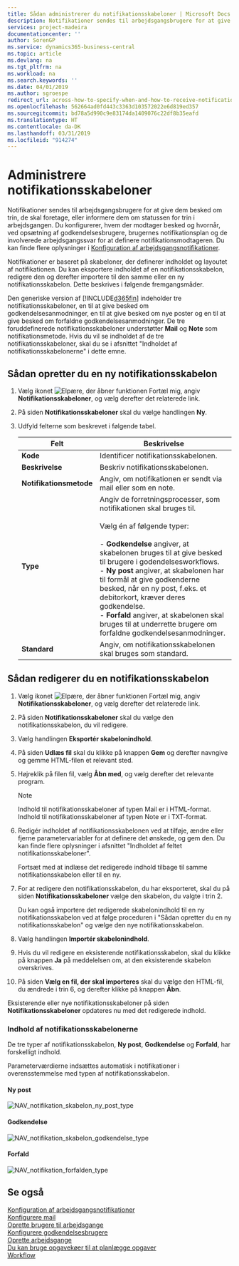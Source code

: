 ```yaml
---
title: Sådan administrerer du notifikationsskabeloner | Microsoft Docs
description: Notifikationer sendes til arbejdsgangsbrugere for at give dem besked om trin, de skal foretage, eller informere dem om statussen for trin i arbejdsgangen. Du konfigurerer, hvem der modtager besked og hvornår, ved opsætning af godkendelsesbrugere, brugernes notifikationsplan og de involverede arbejdsgangssvar for at definere notifikationsmodtageren.
services: project-madeira
documentationcenter: ''
author: SorenGP
ms.service: dynamics365-business-central
ms.topic: article
ms.devlang: na
ms.tgt_pltfrm: na
ms.workload: na
ms.search.keywords: ''
ms.date: 04/01/2019
ms.author: sgroespe
redirect_url: across-how-to-specify-when-and-how-to-receive-notifications
ms.openlocfilehash: 562664ad0fd443c3363d103572022e6d819ed357
ms.sourcegitcommit: bd78a5d990c9e83174da1409076c22df8b35eafd
ms.translationtype: HT
ms.contentlocale: da-DK
ms.lasthandoff: 03/31/2019
ms.locfileid: "914274"
---
```

# <a name="manage-notification-templates"></a>Administrere notifikationsskabeloner
Notifikationer sendes til arbejdsgangsbrugere for at give dem besked om trin, de skal foretage, eller informere dem om statussen for trin i arbejdsgangen. Du konfigurerer, hvem der modtager besked og hvornår, ved opsætning af godkendelsesbrugere, brugernes notifikationsplan og de involverede arbejdsgangssvar for at definere notifikationsmodtageren. Du kan finde flere oplysninger i [Konfiguration af arbejdsgangsnotifikationer](across-setting-up-workflow-notifications.md).  

 Notifikationer er baseret på skabeloner, der definerer indholdet og layoutet af notifikationen. Du kan eksportere indholdet af en notifikationsskabelon, redigere den og derefter importere til den samme eller en ny notifikationsskabelon. Dette beskrives i følgende fremgangsmåder.  

 Den generiske version af [!INCLUDE[d365fin](includes/d365fin_md.md)] indeholder tre notifikationsskabeloner, en til at give besked om godkendelsesanmodninger, en til at give besked om nye poster og en til at give besked om forfaldne godkendelsesanmodninger. De tre foruddefinerede notifikationsskabeloner understøtter **Mail** og **Note** som notifikationsmetode. Hvis du vil se indholdet af de tre notifikationsskabeloner, skal du se i afsnittet "Indholdet af notifikationsskabelonerne" i dette emne.

## <a name="to-create-a-new-notification-template"></a>Sådan opretter du en ny notifikationsskabelon  
1.  Vælg ikonet ![Elpære, der åbner funktionen Fortæl mig](media/ui-search/search_small.png "Fortæl mig, hvad du vil foretage dig"), angiv **Notifikationsskabeloner**, og vælg derefter det relaterede link.  
2.  På siden **Notifikationsskabeloner** skal du vælge handlingen **Ny**.  
3.  Udfyld felterne som beskrevet i følgende tabel.  

    |Felt|Beskrivelse|  
    |---------------------------------|---------------------------------------|  
    |**Kode**|Identificer notifikationsskabelonen.|  
    |**Beskrivelse**|Beskriv notifikationsskabelonen.|  
    |**Notifikationsmetode**|Angiv, om notifikationen er sendt via mail eller som en note.|  
    |**Type**|Angiv de forretningsprocesser, som notifikationen skal bruges til.<br /><br /> Vælg én af følgende typer:<br /><br /> -   **Godkendelse** angiver, at skabelonen bruges til at give besked til brugere i godendelsesworkflows.<br />-   **Ny post** angiver, at skabelonen har til formål at give godkenderne besked, når en ny post, f.eks. et debitorkort, kræver deres godkendelse.<br />-   **Forfald** angiver, at skabelonen skal bruges til at underrette brugere om forfaldne godkendelsesanmodninger.|  
    |**Standard**|Angiv, om notifikationsskabelonen skal bruges som standard.|  

## <a name="to-modify-a-notification-template"></a>Sådan redigerer du en notifikationsskabelon  
1.  Vælg ikonet ![Elpære, der åbner funktionen Fortæl mig](media/ui-search/search_small.png "Fortæl mig, hvad du vil foretage dig"), angiv **Notifikationsskabeloner**, og vælg derefter det relaterede link.  
2.  På siden **Notifikationsskabeloner** skal du vælge den notifikationsskabelon, du vil redigere.  
3.  Vælg handlingen **Eksportér skabelonindhold**.  
4.  På siden **Udlæs fil** skal du klikke på knappen **Gem** og derefter navngive og gemme HTML-filen et relevant sted.  
5.  Højreklik på filen fil, vælg **Åbn med**, og vælg derefter det relevante program.  

    > [!NOTE]  
    >  Indhold til notifikationsskabeloner af typen Mail er i HTML-format. Indhold til notifikationsskabeloner af typen Note er i TXT-format.  
6.  Redigér indholdet af notifikationsskabelonen ved at tilføje, ændre eller fjerne parametervariabler for at definere det ønskede, og gem den. Du kan finde flere oplysninger i afsnittet "Indholdet af feltet notifikationsskabeloner".  

    Fortsæt med at indlæse det redigerede indhold tilbage til samme notifikationsskabelon eller til en ny.  
7.  For at redigere den notifikationsskabelon, du har eksporteret, skal du på siden **Notifikationsskabeloner** vælge den skabelon, du valgte i trin 2.  

    Du kan også importere det redigerede skabelonindhold til en ny notifikationsskabelon ved at følge proceduren i "Sådan opretter du en ny notifikationsskabelon" og vælge den nye notifikationsskabelon.  
8.  Vælg handlingen **Importér skabelonindhold**.  
9. Hvis du vil redigere en eksisterende notifikationsskabelon, skal du klikke på knappen **Ja** på meddelelsen om, at den eksisterende skabelon overskrives.  
10. På siden **Vælg en fil, der skal importeres** skal du vælge den HTML-fil, du ændrede i trin 6, og derefter klikke på knappen **Åbn**.  

Eksisterende eller nye notifikationsskabeloner på siden **Notifikationsskabeloner** opdateres nu med det redigerede indhold.  

### <a name="content-of-the-notification-templates"></a>Indhold af notifikationsskabelonerne  
De tre typer af notifikationsskabelon, **Ny post**, **Godkendelse** og **Forfald**, har forskelligt indhold.  

Parameterværdierne indsættes automatisk i notifikationer i overensstemmelse med typen af notifikationsskabelon.  

#### <a name="new-record"></a>Ny post  
 ![NAV&#95;notifikation&#95;skabelon&#95;ny&#95;post&#95;type](media/nav_notification_template_new_record.png "NAV_notification_template_new_record")  

#### <a name="approval"></a>Godkendelse  
 ![NAV&#95;notifikation&#95;skabelon&#95;godkendelse&#95;type](media/nav_notification_template_approval_type.png "NAV_notification_template_approval_type")  

#### <a name="overdue"></a>Forfald  
 ![NAV&#95;notifikation&#95;forfalden&#95;type](media/nav_notification_overdue_type.png "NAV_notification_overdue_type")  

## <a name="see-also"></a>Se også  
 [Konfiguration af arbejdsgangsnotifikationer](across-setting-up-workflow-notifications.md)   
 [Konfigurere mail](admin-how-setup-email.md)   
 [Oprette brugere til arbejdsgange](across-how-to-set-up-workflow-users.md)   
 [Konfigurere godkendelsesbrugere](across-how-to-set-up-approval-users.md)   
 [Oprette arbejdsgange](across-how-to-create-workflows.md)   
 [Du kan bruge opgavekøer til at planlægge opgaver](admin-job-queues-schedule-tasks.md)   
 [Workflow](across-workflow.md)   
